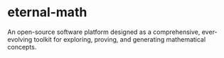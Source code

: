 # eternal-math
An open-source software platform designed as a comprehensive, ever-evolving toolkit for exploring, proving, and generating mathematical concepts.
